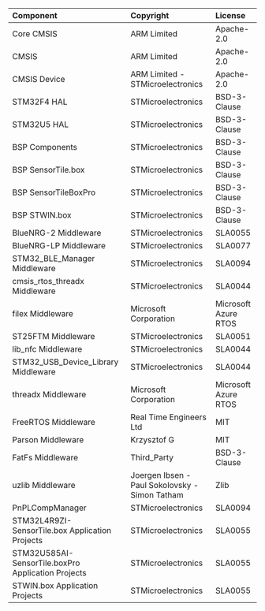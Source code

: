 | Component												| Copyright            | License   |
|:---------                                				|:-------              |:----------|
| Core CMSIS                               				| ARM Limited          | Apache-2.0 |
| CMSIS                                    				| ARM Limited          | Apache-2.0 |
| CMSIS Device                             				| ARM Limited - STMicroelectronics   | Apache-2.0 |
| STM32F4 HAL                              				| STMicroelectronics   | BSD-3-Clause |
| STM32U5 HAL                              				| STMicroelectronics   | BSD-3-Clause |
| BSP Components                           				| STMicroelectronics   | BSD-3-Clause |
| BSP SensorTile.box                       				| STMicroelectronics   | BSD-3-Clause |
| BSP SensorTileBoxPro									| STMicroelectronics   | BSD-3-Clause |
| BSP STWIN.box                          				| STMicroelectronics   | BSD-3-Clause |
| BlueNRG-2 Middleware                     				| STMicroelectronics   | SLA0055 |
| BlueNRG-LP Middleware                     			| STMicroelectronics   | SLA0077 |
| STM32_BLE_Manager Middleware             				| STMicroelectronics   | SLA0094 |
| cmsis_rtos_threadx Middleware			  				| STMicroelectronics   | SLA0044 |
| filex Middleware				         				| Microsoft Corporation| Microsoft Azure RTOS |
| ST25FTM Middleware			        				| STMicroelectronics   | SLA0051 |
| lib_nfc Middleware			        				| STMicroelectronics   | SLA0044 |
| STM32_USB_Device_Library Middleware      				| STMicroelectronics   | SLA0044 |
| threadx Middleware			        				| Microsoft Corporation | Microsoft Azure RTOS |
| FreeRTOS Middleware			        				| Real Time Engineers Ltd | MIT |
| Parson Middleware                        				| Krzysztof G          | MIT |
| FatFs Middleware										| Third_Party          | BSD-3-Clause |
| uzlib Middleware				        				| Joergen Ibsen - Paul Sokolovsky - Simon Tatham   | Zlib |
| PnPLCompManager										| STMicroelectronics   | SLA0094 |
| STM32L4R9ZI-SensorTile.box Application Projects  		| STMicroelectronics   | SLA0055 |
| STM32U585AI-SensorTile.boxPro Application Projects  	| STMicroelectronics   | SLA0055 |
| STWIN.box Application Projects		  				| STMicroelectronics   | SLA0055 |

